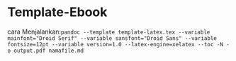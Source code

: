 Template-Ebook
==============

cara Menjalankan:`pandoc --template template-latex.tex --variable mainfont="Droid Serif" --variable sansfont="Droid Sans" --variable fontsize=12pt --variable version=1.0 --latex-engine=xelatex --toc -N -o output.pdf namafile.md
`
